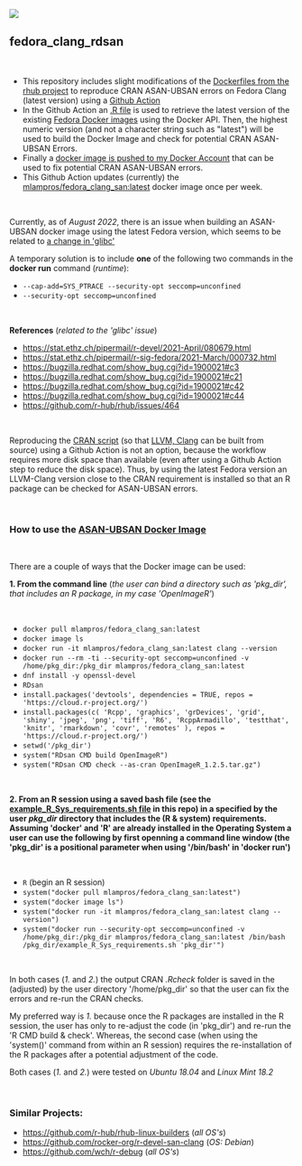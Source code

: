 
[![](https://img.shields.io/docker/automated/mlampros/fedora_clang_san.svg)](https://hub.docker.com/r/mlampros/fedora_clang_san)


## **fedora_clang_rdsan**

<br>

* This repository includes slight modifications of the [Dockerfiles from the rhub project](https://github.com/r-hub/rhub-linux-builders) to reproduce CRAN ASAN-UBSAN errors on Fedora Clang (latest version) using a [Github Action](https://github.com/mlampros/fedora_clang_rdsan/blob/master/.github/workflows/gh_action.yml)
* In the Github Action an [.R file](https://github.com/mlampros/fedora_clang_rdsan/blob/master/fedora_latest_version.R) is used to retrieve the latest version of the existing [Fedora Docker images](https://hub.docker.com/v2/repositories/library/fedora/tags) using the Docker API. Then, the highest numeric version (and not a character string such as "latest") will be used to build the Docker Image and check for potential CRAN ASAN-UBSAN Errors.
* Finally a [docker image is pushed to my Docker Account](https://hub.docker.com/repository/docker/mlampros/fedora_clang_san) that can be used to fix potential CRAN ASAN-UBSAN errors.
* This Github Action updates (currently) the [mlampros/fedora_clang_san:latest](https://hub.docker.com/repository/docker/mlampros/fedora_clang_san) docker image once per week.

<br>

Currently, as of *August 2022*, there is an issue when building an ASAN-UBSAN docker image using the latest Fedora version, which seems to be related to [a change in 'glibc'](https://bugzilla.redhat.com/show_bug.cgi?id=1900021#c3)

A temporary solution is to include **one** of the following two commands in the **docker run** command (*runtime*):

* `--cap-add=SYS_PTRACE --security-opt seccomp=unconfined`
* `--security-opt seccomp=unconfined`

<br>

**References** (*related to the 'glibc' issue*)

* https://stat.ethz.ch/pipermail/r-devel/2021-April/080679.html
* https://stat.ethz.ch/pipermail/r-sig-fedora/2021-March/000732.html
* https://bugzilla.redhat.com/show_bug.cgi?id=1900021#c3
* https://bugzilla.redhat.com/show_bug.cgi?id=1900021#c21
* https://bugzilla.redhat.com/show_bug.cgi?id=1900021#c42
* https://bugzilla.redhat.com/show_bug.cgi?id=1900021#c44
* https://github.com/r-hub/rhub/issues/464

<br>

Reproducing the [CRAN script](https://www.stats.ox.ac.uk/pub/bdr/Rconfig/r-devel-linux-x86_64-fedora-clang) (so that [LLVM, Clang](https://github.com/llvm/llvm-project/releases) can be built from source) using a Github Action is not an option, because the workflow requires more disk space than available (even after using a Github Action step to reduce the disk space). Thus, by using the latest Fedora version an LLVM-Clang version close to the CRAN requirement is installed so that an R package can be checked for ASAN-UBSAN errors.

<br>

### **How to use the [ASAN-UBSAN Docker Image](https://hub.docker.com/repository/docker/mlampros/fedora_clang_san)**

<br>

There are a couple of ways that the Docker image can be used:

**1. From the command line** (*the user can bind a directory such as 'pkg_dir', that includes an R package, in my case 'OpenImageR'*)

<br>

* `docker pull mlampros/fedora_clang_san:latest`
* `docker image ls`
* `docker run -it mlampros/fedora_clang_san:latest clang --version`
* `docker run --rm -ti --security-opt seccomp=unconfined -v /home/pkg_dir:/pkg_dir mlampros/fedora_clang_san:latest`
* `dnf install -y openssl-devel`
* `RDsan`
* `install.packages('devtools', dependencies = TRUE, repos = 'https://cloud.r-project.org/')`
* `install.packages(c( 'Rcpp', 'graphics', 'grDevices', 'grid', 'shiny', 'jpeg', 'png', 'tiff', 'R6', 'RcppArmadillo', 'testthat', 'knitr', 'rmarkdown', 'covr', 'remotes' ), repos = 'https://cloud.r-project.org/')`
* `setwd('/pkg_dir')`
* `system("RDsan CMD build OpenImageR")`
* `system("RDsan CMD check --as-cran OpenImageR_1.2.5.tar.gz")`

<br>

**2. From an R session using a saved bash file (see the [example_R_Sys_requirements.sh file](https://github.com/mlampros/fedora_clang_rdsan/blob/master/example_R_Sys_requirements.sh) in this repo) in a specified by the user *pkg_dir* directory that includes the (R & system) requirements. Assuming 'docker' and 'R' are already installed in the Operating System a user can use the following by first openning a command line window (the 'pkg_dir' is a positional parameter when using '/bin/bash' in 'docker run')**

<br>

* `R` (begin an R session)
* `system("docker pull mlampros/fedora_clang_san:latest")`
* `system("docker image ls")`
* `system("docker run -it mlampros/fedora_clang_san:latest clang --version")`
* `system("docker run --security-opt seccomp=unconfined -v /home/pkg_dir:/pkg_dir mlampros/fedora_clang_san:latest /bin/bash /pkg_dir/example_R_Sys_requirements.sh 'pkg_dir'")`

<br>

In both cases (*1.* and *2.*) the output CRAN *.Rcheck* folder is saved in the (adjusted) by the user directory '/home/pkg_dir' so that the user can fix the errors and re-run the CRAN checks.

My preferred way is *1.* because once the R packages are installed in the R session, the user has only to re-adjust the code (in 'pkg_dir') and re-run the 'R CMD build & check'. Whereas, the second case (when using the 'system()' command from within an R session) requires the re-installation of the R packages after a potential adjustment of the code.

Both cases (*1.* and *2.*) were tested on *Ubuntu 18.04* and *Linux Mint 18.2*

<br>

### **Similar Projects:**

* https://github.com/r-hub/rhub-linux-builders (*all OS's*)
* https://github.com/rocker-org/r-devel-san-clang (*OS: Debian*)
* https://github.com/wch/r-debug (*all OS's*)

<br>
